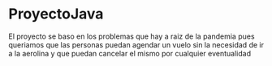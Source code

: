 # ProyectoJava
El proyecto se baso en los problemas que hay a raiz de la pandemia
pues queriamos que las personas puedan agendar un  vuelo sin la necesidad de ir a la aerolina
y que puedan cancelar el mismo por cualquier eventualidad
